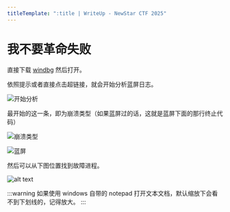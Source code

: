 ```yaml
---
titleTemplate: ":title | WriteUp - NewStar CTF 2025"
---
```


# 我不要革命失败

直接下载 [windbg](https://learn.microsoft.com/zh-cn/windows-hardware/drivers/debugger/) 然后打开。

依照提示或者直接点击超链接，就会开始分析蓝屏日志。

![开始分析](/assets/images/wp/2025/week1/geming_1.png)

最开始的这一条，即为崩溃类型<span data-desc>（如果蓝屏过的话，这就是蓝屏下面的那行终止代码）</span>

![崩溃类型](/assets/images/wp/2025/week1/geming_2.png)

![蓝屏](/assets/images/wp/2025/week1/geming_3.png)

然后可以从下图位置找到故障进程。

![alt text](/assets/images/wp/2025/week1/geming_4.png)

:::warning
如果使用 windows 自带的 notepad 打开文本文档，默认缩放下会看不到下划线的，记得放大。
:::
